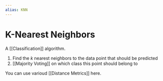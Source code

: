 ```yaml
---
alias: KNN
---
```

# K-Nearest Neighbors

A [[Classification]] algorithm.

1. Find the $k$ nearest neighbors to the data point that should be predicted 
2. [[Majority Voting]] on which class this point should belong to 

You can use varioud [[Distance Metrics]] here.
